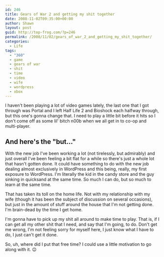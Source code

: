 ```yaml
---
id: 246
title: Gears of War 2 and getting my shit together
date: 2008-11-02T09:35:00+00:00
author: Shawn
layout: post
guid: http://top-frog.com/?p=246
permalink: /2008/11/02/gears_of_war_2_and_getting_my_shit_together/
categories:
  - Life
tags:
  - "360"
  - game
  - gears of war
  - shit
  - time
  - video
  - wife
  - wordpress
  - xbox
---
```

I haven't been playing a lot of video games lately, the last one that I got through was Portal and I left Half Life 2 and Bioshock each halfway through, but this one's gonna change that. I need to play a little bit before it hits so I don't come off as some lil' bitch n00b when we all get in to co-op and multi-player. 

## And here's the "but…"

With the new job I've been working a lot (not tirelessly, but admirably) and just overall I've been feeling a bit flat for a while so there's just a whole lot that hasn't gotten done. It could have something to do with the new job dealing almost exclusively in WordPress and this being, really, my first exposure to WordPress. I'm literally the kid in the candy store and the guy sinking in quicksand at the same time. So much I can do, but so much to learn at the same time.

That has taken its toll on the home life. Not with my relationship with my wife (though it has been the subject of discussion on several occasions), but just in the amount of stuff around the house that I'm not getting done. I'm brain-dead by the time I get home.

I'm gonna have to pick up my shit all around to make time to play. That is, if I can get all my other shit that I need, and say that I'm going, to do. Don't get me wrong, I'm not feeling sorry for myself here, I just know what I have to do, I just can't get it done.

So, uh, where did I put that free time? I could use a little motivation to go along with it. 😉